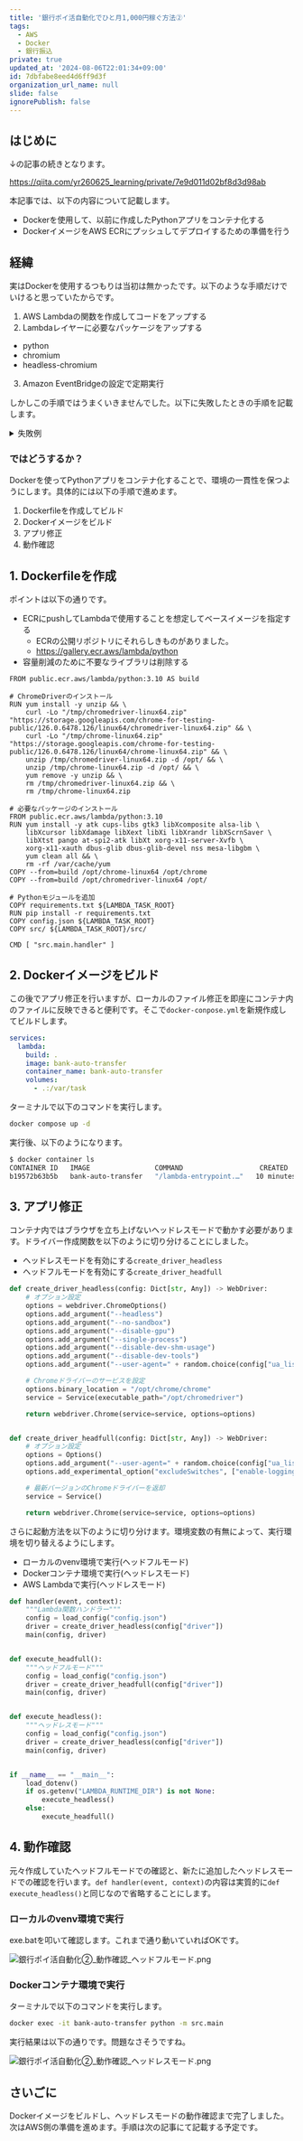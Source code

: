 ```yaml
---
title: '銀行ポイ活自動化でひと月1,000円稼ぐ方法②'
tags:
  - AWS
  - Docker
  - 銀行振込
private: true
updated_at: '2024-08-06T22:01:34+09:00'
id: 7dbfabe8eed4d6ff9d3f
organization_url_name: null
slide: false
ignorePublish: false
---
```

## はじめに

↓の記事の続きとなります。

https://qiita.com/yr260625_learning/private/7e9d011d02bf8d3d98ab

本記事では、以下の内容について記載します。
* Dockerを使用して、以前に作成したPythonアプリをコンテナ化する
* DockerイメージをAWS ECRにプッシュしてデプロイするための準備を行う

## 経緯

実はDockerを使用するつもりは当初は無かったです。以下のような手順だけでいけると思っていたからです。

1. AWS Lambdaの関数を作成してコードをアップする
2. Lambdaレイヤーに必要なパッケージをアップする

  * python
  * chromium
  * headless-chromium

3. Amazon EventBridgeの設定で定期実行

しかしこの手順ではうまくいきませんでした。以下に失敗したときの手順を記載します。

<details><summary>失敗例</summary>

### Lambda関数作成

まずは単純な例としてドライバーを生成するだけして終了する関数を作成しました。

![銀行ポイ活自動化②_Lambda関数.png](https://qiita-image-store.s3.ap-northeast-1.amazonaws.com/0/1681290/00b64b4f-5708-d9ae-b301-51c60923be94.png)

```python
from selenium import webdriver
from selenium.webdriver.chrome.options import Options
from selenium.webdriver.chrome.service import Service

def lambda_handler(event, context):
    options = Options()
    options.add_argument("--headless")
    options.add_argument("--disable-gpu")
    options.add_argument("--single-process")
    options.add_argument("--ignore-certificate-errors")
    options.add_argument("--no-sandbox")
    browser = webdriver.Chrome(
        service=Service("/opt/headless/chromedriver"),
        options=options
    )
    return 0
```

### パッケージ作成

ターミナルから以下のコマンドを実行してzipの作成します。

```bash
# pyenv導入
git clone https://github.com/pyenv/pyenv.git ~/.pyenv
echo 'export PATH="$HOME/.pyenv/bin:$PATH"' >> ~/.bash_profile
echo 'eval "$(pyenv init -)"' >> ~/.bash_profile
source ~/.bash_profile

# python3.10に切替
pyenv install 3.10.3
pyenv global 3.10.3

# pythonパッケージ準備
mkdir python
cd python
pip install --upgrade pip
pip install selenium==4.22.0 -t .
cd ../
zip -r python python

# chromium
mkdir headless
cd headless
curl -SL https://github.com/adieuadieu/serverless-chrome/releases/download/v1.0.0-55/stable-headless-chromium-amazonlinux-2017-03.zip > headless-chromium.zip
unzip -o headless-chromium.zip -d .
rm headless-chromium.zip
curl -SL https://chromedriver.storage.googleapis.com/2.43/chromedriver_linux64.zip > chromedriver.zip
unzip -o chromedriver.zip -d .
rm chromedriver.zip
cd ../
zip -r headless headless
```

出来上がった`python.zip`と`headless.zip`を使用してLambdaレイヤーを作成します。こちらの画面で必要な情報を入力して、作成ボタンを押下すればよいです。

![銀行ポイ活自動化②_Lambdaレイヤー.png](https://qiita-image-store.s3.ap-northeast-1.amazonaws.com/0/1681290/537a8781-b170-2abe-c330-755caa0294a9.png)

### 実行結果(失敗する) 

Lambda関数を実行すると以下の結果が返ってきました。

```
{
  "errorMessage": "Message: Service /opt/headless/chromedriver unexpectedly exited. Status code was: 127\n",
  "errorType": "WebDriverException",
  "requestId": "7dc3639c-9bff-4190-b4da-6e29f93ee16f",
  "stackTrace": [
    "  File \"/var/task/lambda_function.py\", line 18, in lambda_handler\n    browser = webdriver.Chrome(\n",
    "  File \"/opt/python/selenium/webdriver/chrome/webdriver.py\", line 45, in __init__\n    super().__init__(\n",
    "  File \"/opt/python/selenium/webdriver/chromium/webdriver.py\", line 55, in __init__\n    self.service.start()\n",
    "  File \"/opt/python/selenium/webdriver/common/service.py\", line 102, in start\n    self.assert_process_still_running()\n",
    "  File \"/opt/python/selenium/webdriver/common/service.py\", line 115, in assert_process_still_running\n    raise WebDriverException(f\"Service {self._path} unexpectedly exited. Status code was: {return_code}\")\n"
  ]
}
```

失敗した原因として、色々考えられそうなことはありますが、

* Windows環境でレイヤーのzipを作成したのが良くない？
* chromedriverとheadless-chromiumのバージョン組み合わせが良くない？
* もしくはPython3.10との組み合わせが良くない？

ここまで来るのに結構時間がかかったのもあって、正直考えるのが面倒になりました。よってこの方法は止めます。
</details>

### ではどうするか？

Dockerを使ってPythonアプリをコンテナ化することで、環境の一貫性を保つようにします。具体的には以下の手順で進めます。

1. Dockerfileを作成してビルド
2. Dockerイメージをビルド
3. アプリ修正
4. 動作確認

## 1. Dockerfileを作成

ポイントは以下の通りです。

* ECRにpushしてLambdaで使用することを想定してベースイメージを指定する
  * ECRの公開リポジトリにそれらしきものがありました。
  * https://gallery.ecr.aws/lambda/python
* 容量削減のために不要なライブラリは削除する

```Dockerfile:Dockerfile
FROM public.ecr.aws/lambda/python:3.10 AS build

# ChromeDriverのインストール
RUN yum install -y unzip && \
    curl -Lo "/tmp/chromedriver-linux64.zip" "https://storage.googleapis.com/chrome-for-testing-public/126.0.6478.126/linux64/chromedriver-linux64.zip" && \
    curl -Lo "/tmp/chrome-linux64.zip" "https://storage.googleapis.com/chrome-for-testing-public/126.0.6478.126/linux64/chrome-linux64.zip" && \
    unzip /tmp/chromedriver-linux64.zip -d /opt/ && \
    unzip /tmp/chrome-linux64.zip -d /opt/ && \
    yum remove -y unzip && \
    rm /tmp/chromedriver-linux64.zip && \
    rm /tmp/chrome-linux64.zip

# 必要なパッケージのインストール
FROM public.ecr.aws/lambda/python:3.10
RUN yum install -y atk cups-libs gtk3 libXcomposite alsa-lib \
    libXcursor libXdamage libXext libXi libXrandr libXScrnSaver \
    libXtst pango at-spi2-atk libXt xorg-x11-server-Xvfb \
    xorg-x11-xauth dbus-glib dbus-glib-devel nss mesa-libgbm \
    yum clean all && \
    rm -rf /var/cache/yum
COPY --from=build /opt/chrome-linux64 /opt/chrome
COPY --from=build /opt/chromedriver-linux64 /opt/

# Pythonモジュールを追加
COPY requirements.txt ${LAMBDA_TASK_ROOT}
RUN pip install -r requirements.txt
COPY config.json ${LAMBDA_TASK_ROOT}
COPY src/ ${LAMBDA_TASK_ROOT}/src/

CMD [ "src.main.handler" ]
```

## 2. Dockerイメージをビルド

この後でアプリ修正を行いますが、ローカルのファイル修正を即座にコンテナ内のファイルに反映できると便利です。そこで`docker-conpose.yml`を新規作成してビルドします。

```yml:docker-conpose.yml
services:
  lambda:
    build: .
    image: bank-auto-transfer
    container_name: bank-auto-transfer
    volumes:
      - .:/var/task
```

ターミナルで以下のコマンドを実行します。

```bash
docker compose up -d
```

実行後、以下のようになります。

```bash
$ docker container ls
CONTAINER ID   IMAGE                COMMAND                   CREATED          STATUS          PORTS     NAMES
b19572b63b5b   bank-auto-transfer   "/lambda-entrypoint.…"   10 minutes ago   Up 10 minutes             bank-auto-transfer
```

## 3. アプリ修正

コンテナ内ではブラウザを立ち上げないヘッドレスモードで動かす必要があります。ドライバー作成関数を以下のように切り分けることにしました。

* ヘッドレスモードを有効にする`create_driver_headless`
* ヘッドフルモードを有効にする`create_driver_headfull`

```python:src/main.py
def create_driver_headless(config: Dict[str, Any]) -> WebDriver:
    # オプション設定
    options = webdriver.ChromeOptions()
    options.add_argument("--headless")
    options.add_argument("--no-sandbox")
    options.add_argument("--disable-gpu")
    options.add_argument("--single-process")
    options.add_argument("--disable-dev-shm-usage")
    options.add_argument("--disable-dev-tools")
    options.add_argument("--user-agent=" + random.choice(config["ua_list"]))

    # Chromeドライバーのサービスを設定
    options.binary_location = "/opt/chrome/chrome"
    service = Service(executable_path="/opt/chromedriver")

    return webdriver.Chrome(service=service, options=options)


def create_driver_headfull(config: Dict[str, Any]) -> WebDriver:
    # オプション設定
    options = Options()
    options.add_argument("--user-agent=" + random.choice(config["ua_list"]))
    options.add_experimental_option("excludeSwitches", ["enable-logging"])

    # 最新バージョンのChromeドライバーを返却
    service = Service()

    return webdriver.Chrome(service=service, options=options)
```

さらに起動方法を以下のように切り分けます。環境変数の有無によって、実行環境を切り替えるようにします。

* ローカルのvenv環境で実行(ヘッドフルモード)
* Dockerコンテナ環境で実行(ヘッドレスモード)
* AWS Lambdaで実行(ヘッドレスモード)

```python:src/main.py
def handler(event, context):
    """Lambda関数ハンドラー"""
    config = load_config("config.json")
    driver = create_driver_headless(config["driver"])
    main(config, driver)


def execute_headfull():
    """ヘッドフルモード"""
    config = load_config("config.json")
    driver = create_driver_headfull(config["driver"])
    main(config, driver)


def execute_headless():
    """ヘッドレスモード"""
    config = load_config("config.json")
    driver = create_driver_headless(config["driver"])
    main(config, driver)


if __name__ == "__main__":
    load_dotenv()
    if os.getenv("LAMBDA_RUNTIME_DIR") is not None:
        execute_headless()
    else:
        execute_headfull()
```

## 4. 動作確認

元々作成していたヘッドフルモードでの確認と、新たに追加したヘッドレスモードでの確認を行います。`def handler(event, context)`の内容は実質的に`def execute_headless()`と同じなので省略することにします。

### ローカルのvenv環境で実行

exe.batを叩いて確認します。これまで通り動いていればOKです。

![銀行ポイ活自動化②_動作確認_ヘッドフルモード.png](https://qiita-image-store.s3.ap-northeast-1.amazonaws.com/0/1681290/a1e7d211-e3a6-21eb-ec07-5447c680ac8d.png)

### Dockerコンテナ環境で実行

ターミナルで以下のコマンドを実行します。

```bash
docker exec -it bank-auto-transfer python -m src.main
```

実行結果は以下の通りです。問題なさそうですね。

![銀行ポイ活自動化②_動作確認_ヘッドレスモード.png](https://qiita-image-store.s3.ap-northeast-1.amazonaws.com/0/1681290/56c22e17-0ecc-2256-0496-e35d32f0fde0.png)


## さいごに

Dockerイメージをビルドし、ヘッドレスモードの動作確認まで完了しました。次はAWS側の準備を進めます。手順は次の記事にて記載する予定です。
